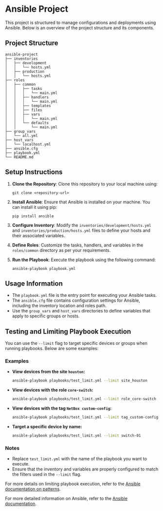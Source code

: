 # Ansible Project

This project is structured to manage configurations and deployments using Ansible. Below is an overview of the project structure and its components.

## Project Structure

```
ansible-project
├── inventories
│   ├── development
│   │   └── hosts.yml
│   ├── production
│   │   └── hosts.yml
├── roles
│   ├── common
│   │   ├── tasks
│   │   │   └── main.yml
│   │   ├── handlers
│   │   │   └── main.yml
│   │   ├── templates
│   │   ├── files
│   │   ├── vars
│   │   │   └── main.yml
│   │   └── defaults
│   │       └── main.yml
├── group_vars
│   └── all.yml
├── host_vars
│   └── localhost.yml
├── ansible.cfg
├── playbook.yml
└── README.md
```

## Setup Instructions

1. **Clone the Repository**: 
   Clone this repository to your local machine using:
   ```
   git clone <repository-url>
   ```

2. **Install Ansible**: 
   Ensure that Ansible is installed on your machine. You can install it using pip:
   ```
   pip install ansible
   ```

3. **Configure Inventory**: 
   Modify the `inventories/development/hosts.yml` and `inventories/production/hosts.yml` files to define your hosts and their associated variables.

4. **Define Roles**: 
   Customize the tasks, handlers, and variables in the `roles/common` directory as per your requirements.

5. **Run the Playbook**: 
   Execute the playbook using the following command:
   ```
   ansible-playbook playbook.yml
   ```

## Usage Information

- The `playbook.yml` file is the entry point for executing your Ansible tasks.
- The `ansible.cfg` file contains configuration settings for Ansible, including the inventory location and roles path.
- Use the `group_vars` and `host_vars` directories to define variables that apply to specific groups or hosts.

## Testing and Limiting Playbook Execution

You can use the `--limit` flag to target specific devices or groups when running playbooks. Below are some examples:

### Examples

- **View devices from the site `houston`:**
  ```bash
  ansible-playbook playbooks/test_limit.yml --limit site_houston
  ```

- **View devices with the role `core-switch`:**
  ```bash
  ansible-playbook playbooks/test_limit.yml --limit role_core-switch
  ```

- **View devices with the tag `NetBox custom-config`:**
  ```bash
  ansible-playbook playbooks/test_limit.yml --limit tag_custom-config
  ```

- **Target a specific device by name:**
  ```bash
  ansible-playbook playbooks/test_limit.yml --limit switch-01
  ```

### Notes
- Replace `test_limit.yml` with the name of the playbook you want to execute.
- Ensure that the inventory and variables are properly configured to match the filters used in the `--limit` flag.

For more details on limiting playbook execution, refer to the [Ansible documentation on patterns](https://docs.ansible.com/ansible/latest/user_guide/intro_patterns.html).

For more detailed information on Ansible, refer to the [Ansible documentation](https://docs.ansible.com/).